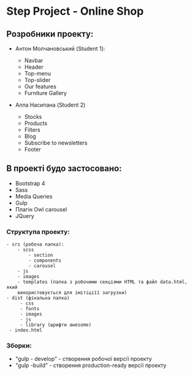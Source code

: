 # Step Project -  Online Shop

## Розробники проекту:

 - Антон Молчановський (Student 1):
   - Navbar
   - Header
   - Top-menu
   - Top-slider
   - Our features
   - Furniture Gallery
   
 - Алла Насипана (Student 2)
   - Stocks
   - Products
   - Filters
   - Blog
   - Subscribe to newsletters
   - Footer

## В проекті будо застосовано:
 - Bootstrap 4
 - Sass
 - Media Queries
 - Gulp
 - Плагін Owl carousel
 - JQuery

### Структупа проекту:
    - srs (робоча папка):
        - scss
            - section
            - components
            - carousel
        - js
        - images
        - templates (папка з робочими секціями HTML та файл data.html, який
        використовується для імітіціїї загрузки) 
    - dist (фінальна папка)
         - css
         - fonts
         - images
         - js
         - library (шрифти awesome)
     - index.html

### Зборки:

- "gulp - develop" - створення робочої версії проекту
- "gulp -build" - створення production-ready версії проекту 